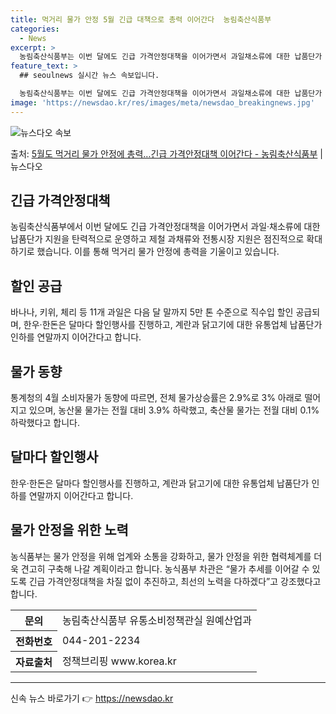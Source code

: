 ```yaml
---
title: 먹거리 물가 안정 5월 긴급 대책으로 총력 이어간다  농림축산식품부
categories:
  - News
excerpt: >
  농림축산식품부는 이번 달에도 긴급 가격안정대책을 이어가면서 과일채소류에 대한 납품단가 지원을 탄력적으로 운영…
feature_text: >
  ## seoulnews 실시간 뉴스 속보입니다.

  농림축산식품부는 이번 달에도 긴급 가격안정대책을 이어가면서 과일채소류에 대한 납품단가 지원을 탄력적으로 운영…
image: 'https://newsdao.kr/res/images/meta/newsdao_breakingnews.jpg'
---
```


![뉴스다오 속보](https://newsdao.kr/res/images/meta/newsdao_breakingnews.jpg)

<p>출처: <a href="https://newsdao.kr/3722" rel="dofollow">5월도 먹거리 물가 안정에 총력…긴급 가격안정대책 이어간다 - 농림축산식품부</a> | 뉴스다오</p>

<h2 data-ke-size="size26">긴급 가격안정대책</h2>
<p data-ke-size="size16">농림축산식품부에서 이번 달에도 긴급 가격안정대책을 이어가면서 과일·채소류에 대한 납품단가 지원을 탄력적으로 운영하고 제철 과채류와 전통시장 지원은 점진적으로 확대하기로 했습니다. 이를 통해 먹거리 물가 안정에 총력을 기울이고 있습니다.</p>

<h2 data-ke-size="size26">할인 공급</h2>
<p data-ke-size="size16">바나나, 키위, 체리 등 11개 과일은 다음 달 말까지 5만 톤 수준으로 직수입 할인 공급되며, 한우·한돈은 달마다 할인행사를 진행하고, 계란과 닭고기에 대한 유통업체 납품단가 인하를 연말까지 이어간다고 합니다.</p>

<h2 data-ke-size="size26">물가 동향</h2>
<p data-ke-size="size16">통계청의 4월 소비자물가 동향에 따르면, 전체 물가상승률은 2.9%로 3% 아래로 떨어지고 있으며, 농산물 물가는 전월 대비 3.9% 하락했고, 축산물 물가는 전월 대비 0.1% 하락했다고 합니다.</p>

<h2 data-ke-size="size26">달마다 할인행사</h2>
<p data-ke-size="size16">한우·한돈은 달마다 할인행사를 진행하고, 계란과 닭고기에 대한 유통업체 납품단가 인하를 연말까지 이어간다고 합니다.</p>

<h2 data-ke-size="size26">물가 안정을 위한 노력</h2>
<p data-ke-size="size16">농식품부는 물가 안정을 위해 업계와 소통을 강화하고, 물가 안정을 위한 협력체계를 더욱 견고히 구축해 나갈 계획이라고 합니다. 농식품부 차관은 “물가 추세를 이어갈 수 있도록 긴급 가격안정대책을 차질 없이 추진하고, 최선의 노력을 다하겠다”고 강조했다고 합니다.</p>

<table>
  <tr>
    <th>문의</th>
    <td>농림축산식품부 유통소비정책관실 원예산업과</td>
  </tr>
  <tr>
    <th>전화번호</th>
    <td>044-201-2234</td>
  </tr>
  <tr>
    <th>자료출처</th>
    <td>정책브리핑 www.korea.kr</td>
  </tr>
</table>

<hr> 

신속 뉴스 바로가기 👉 <a href="https://newsdao.kr" rel="dofollow">https://newsdao.kr</a>



